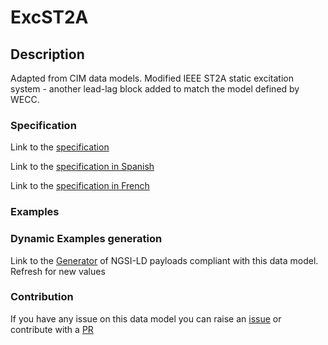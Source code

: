# ExcST2A

## Description 

Adapted from CIM data models. Modified IEEE ST2A static excitation system - another lead-lag block added to match  the model defined by WECC.
### Specification

Link to the [specification](https://smart-data-models.github.io/dataModel.EnergyCIM/ExcST2A/doc/spec.md)

Link to the [specification in Spanish](https://smart-data-models.github.io/dataModel.EnergyCIM/ExcST2A/doc/spec_ES.md)

Link to the [specification in French](https://smart-data-models.github.io/dataModel.EnergyCIM/ExcST2A/doc/spec_FR.md)
### Examples
### Dynamic Examples generation

Link to the [Generator](https://smartdatamodels.org/extra/ngsi-ld_generator_v0.91.php?schemaUrl=https://raw.githubusercontent.com/smart-data-models/dataModel.EnergyCIM/master/ExcST2A/schema.json&email=info@smartdatamodels.org) of NGSI-LD payloads compliant with this data model. Refresh for new values
### Contribution

 If you have any issue on this data model you can raise an [issue](https://github.com/smart-data-models/dataModel.EnergyCIM/issues)  or contribute with a [PR](https://github.com/smart-data-models/dataModel.EnergyCIM/pulls)
